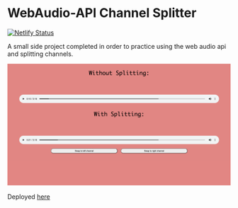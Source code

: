 # WebAudio-API Channel Splitter
[![Netlify Status](https://api.netlify.com/api/v1/badges/081ab8b1-1c55-4836-b745-4e1276d2d35f/deploy-status)](https://app.netlify.com/sites/grahamsaudiosplitter/deploys)

A small side project completed in order to practice using the web audio api and splitting channels.

<img src="readme_images/Screenshot 2020-12-14 at 17.54.24.png">

<a>Deployed <a href="https://grahamsaudiosplitter.netlify.app/">here</a></a>
